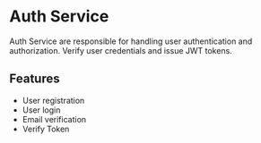 # Auth Service

Auth Service are responsible for handling user authentication and authorization. Verify user credentials and issue JWT tokens.

## Features

- User registration
- User login
- Email verification
- Verify Token
